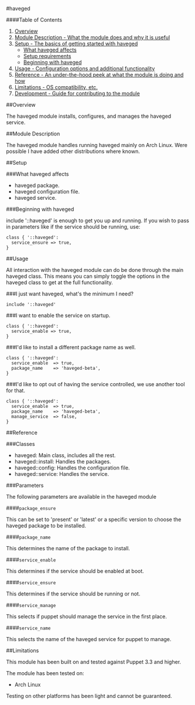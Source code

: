 #haveged

####Table of Contents

1. [Overview](#overview)
2. [Module Description - What the module does and why it is useful](#module-description)
3. [Setup - The basics of getting started with haveged](#setup)
    * [What haveged affects](#what-haveged-affects)
    * [Setup requirements](#setup-requirements)
    * [Beginning with haveged](#beginning-with-haveged)
4. [Usage - Configuration options and additional functionality](#usage)
5. [Reference - An under-the-hood peek at what the module is doing and how](#reference)
5. [Limitations - OS compatibility, etc.](#limitations)
6. [Development - Guide for contributing to the module](#development)

##Overview

The haveged module installs, configures, and manages the haveged service.

##Module Description

The haveged module handles running haveged mainly on Arch Linux. Were possible I have added other distributions where known.

##Setup

###What haveged affects

* haveged package.
* haveged configuration file.
* haveged service.

###Beginning with haveged

include '::haveged' is enough to get you up and running.  If you wish to pass in
parameters like if the service should be running, use:

```puppet
class { '::haveged':
  service_ensure => true,
}
```

##Usage

All interaction with the haveged module can do be done through the main haveged class.
This means you can simply toggle the options in the haveged class to get at the
full functionality.

###I just want haveged, what's the minimum I need?

```puppet
include '::haveged'
```

###I want to enable the service on startup.

```puppet
class { '::haveged':
  service_enable => true,
}
```

###I'd like to install a different package name as well.

```puppet
class { '::haveged':
  service_enable  => true,
  package_name    => 'haveged-beta',
}
```

###I'd like to opt out of having the service controlled, we use another tool for that.

```puppet
class { '::haveged':
  service_enable  => true,
  package_name    => 'haveged-beta',
  manage_service  => false,
}
```

##Reference

###Classes

* haveged: Main class, includes all the rest.
* haveged::install: Handles the packages.
* haveged::config: Handles the configuration file.
* haveged::service: Handles the service.

###Parameters

The following parameters are available in the haveged module

####`package_ensure`

This can be set to 'present' or 'latest' or a specific version to choose the
haveged package to be installed.

####`package_name`

This determines the name of the package to install.

####`service_enable`

This determines if the service should be enabled at boot.

####`service_ensure`

This determines if the service should be running or not.

####`service_manage`

This selects if puppet should manage the service in the first place.

####`service_name`

This selects the name of the haveged service for puppet to manage.


##Limitations

This module has been built on and tested against Puppet 3.3 and higher.

The module has been tested on:

* Arch Linux

Testing on other platforms has been light and cannot be guaranteed. 

